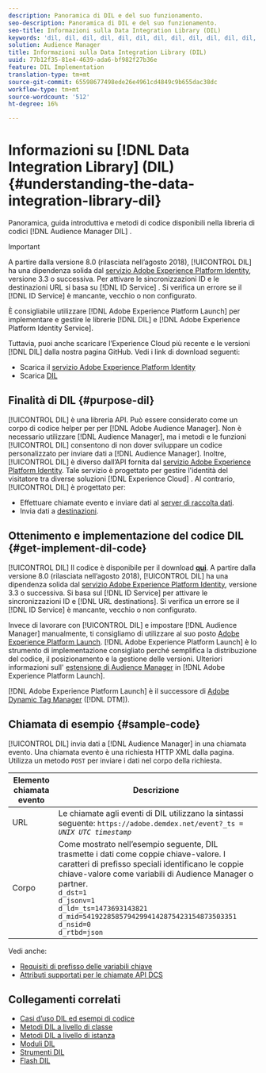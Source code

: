 ```yaml
---
description: Panoramica di DIL e del suo funzionamento.
seo-description: Panoramica di DIL e del suo funzionamento.
seo-title: Informazioni sulla Data Integration Library (DIL)
keywords: 'dil, dil, dil, dil, dil, dil, dil, dil, dil, dil, dil, dil, dil, dil, dil, dil, dil, dil, dil, dil, dil, dil, dil, dil, dil, dil, dil, dil, dil, dil, dil, dil l, '
solution: Audience Manager
title: Informazioni sulla Data Integration Library (DIL)
uuid: 77b12f35-81e4-4639-ada6-bf982f27b36e
feature: DIL Implementation
translation-type: tm+mt
source-git-commit: 65598677498ede26e4961cd4849c9b655dac38dc
workflow-type: tm+mt
source-wordcount: '512'
ht-degree: 16%

---
```



# Informazioni su [!DNL Data Integration Library] (DIL){#understanding-the-data-integration-library-dil}

Panoramica, guida introduttiva e metodi di codice disponibili nella libreria di codici [!DNL Audience Manager DIL] .

>[!IMPORTANT]
>
>A partire dalla versione 8.0 (rilasciata nell’agosto 2018), [!UICONTROL DIL] ha una dipendenza solida dal [servizio Adobe Experience Platform Identity](https://docs.adobe.com/content/help/it-IT/id-service/using/home.html), versione 3.3 o successiva. Per attivare le sincronizzazioni ID e le destinazioni URL si basa su [!DNL ID Service] . Si verifica un errore se il [!DNL ID Service] è mancante, vecchio o non configurato.
>
>È consigliabile utilizzare [!DNL Adobe Experience Platform Launch] per implementare e gestire le librerie [!DNL DIL] e [!DNL Adobe Experience Platform Identity Service].

Tuttavia, puoi anche scaricare l’Experience Cloud più recente e le versioni [!DNL DIL] dalla nostra pagina GitHub. Vedi i link di download seguenti:

* Scarica il [servizio Adobe Experience Platform Identity](https://github.com/Adobe-Marketing-Cloud/id-service/releases)
* Scarica [DIL](https://github.com/Adobe-Marketing-Cloud/dil/releases)

## Finalità di DIL {#purpose-dil}

[!UICONTROL DIL] è una libreria API. Può essere considerato come un corpo di codice helper per per [!DNL Adobe Audience Manager]. Non è necessario utilizzare [!DNL Audience Manager], ma i metodi e le funzioni [!UICONTROL DIL] consentono di non dover sviluppare un codice personalizzato per inviare dati a [!DNL Audience Manager]. Inoltre, [!UICONTROL DIL] è diverso dall’API fornita dal [servizio Adobe Experience Platform Identity](https://docs.adobe.com/content/help/en/id-service/using/home.html). Tale servizio è progettato per gestire l&#39;identità del visitatore tra diverse soluzioni [!DNL Experience Cloud] . Al contrario, [!UICONTROL DIL] è progettato per:

* Effettuare chiamate evento e inviare dati al [server di raccolta dati](../reference/system-components/components-data-collection.md).
* Invia dati a [destinazioni](../features/destinations/destinations.md).

## Ottenimento e implementazione del codice DIL {#get-implement-dil-code}

[!UICONTROL DIL] Il codice è disponibile per il download  **[qui](https://github.com/Adobe-Marketing-Cloud/dil/releases)**. A partire dalla versione 8.0 (rilasciata nell’agosto 2018), [!UICONTROL DIL] ha una dipendenza solida dal [servizio Adobe Experience Platform Identity](https://docs.adobe.com/content/help/en/id-service/using/home.html), versione 3.3 o successiva. Si basa sul [!DNL ID Service] per attivare le sincronizzazioni ID e [!DNL URL destinations]. Si verifica un errore se il [!DNL ID Service] è mancante, vecchio o non configurato.

Invece di lavorare con [!UICONTROL DIL] e impostare [!DNL Audience Manager] manualmente, ti consigliamo di utilizzare al suo posto [Adobe Experience Platform Launch](https://experienceleague.adobe.com/docs/launch/using/home.html). [!DNL Adobe Experience Platform Launch] è lo strumento di implementazione consigliato perché semplifica la distribuzione del codice, il posizionamento e la gestione delle versioni. Ulteriori informazioni sull&#39; [estensione di Audience Manager](https://experienceleague.adobe.com/docs/launch/using/extensions-ref/adobe-extension/audience-manager/overview.html) in [!DNL Adobe Experience Platform Launch].

[!DNL Adobe Experience Platform Launch] è il successore di  [Adobe Dynamic Tag Manager](https://docs.adobe.com/content/help/en/dtm/using/c-overview.html)  ([!DNL DTM]).

## Chiamata di esempio {#sample-code}

[!UICONTROL DIL] invia dati a  [!DNL Audience Manager] in una chiamata evento. Una chiamata evento è una richiesta HTTP XML dalla pagina. Utilizza un metodo `POST` per inviare i dati nel corpo della richiesta.

| Elemento chiamata evento | Descrizione |
|--- |--- |
| URL | Le chiamate agli eventi di DIL utilizzano la sintassi seguente: `https://adobe.demdex.net/event?_ts =` *`UNIX UTC timestamp`* |
| Corpo | Come mostrato nell’esempio seguente, DIL trasmette i dati come coppie chiave-valore. I caratteri di prefisso speciali identificano le coppie chiave-valore come variabili di Audience Manager o partner.<br>`d_dst=1`<br>`d_jsonv=1`<br>`d_ld=_ts=1473693143821`<br>`d_mid=54192285857942994142875423154873503351`<br>`d_nsid=0`<br>`d_rtbd=json`<br> |

Vedi anche:
* [Requisiti di prefisso delle variabili chiave](../features/traits/trait-variable-prefixes.md)
* [Attributi supportati per le chiamate API DCS](../api/dcs-intro/dcs-api-reference/dcs-keys.md)

## Collegamenti correlati

* [Casi d’uso DIL ed esempi di codice](/help/using/dil/dil-use-cases.md)
* [Metodi DIL a livello di classe ](/help/using/dil/dil-class-overview/dil-start.md)
* [Metodi DIL a livello di istanza](/help/using/dil/dil-instance-methods.md)
* [Moduli DIL](/help/using/dil/dil-modules.md)
* [Strumenti DIL](/help/using/dil/dil-tools.md)
* [Flash DIL](/help/using/dil/dil-flash.md)